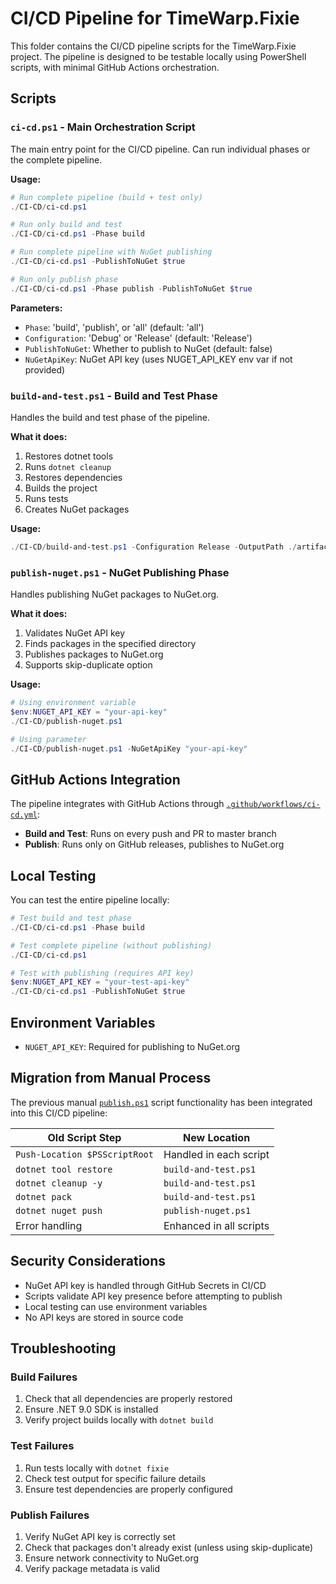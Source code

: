 # CI/CD Pipeline for TimeWarp.Fixie

This folder contains the CI/CD pipeline scripts for the TimeWarp.Fixie project. The pipeline is designed to be testable locally using PowerShell scripts, with minimal GitHub Actions orchestration.

## Scripts

### `ci-cd.ps1` - Main Orchestration Script
The main entry point for the CI/CD pipeline. Can run individual phases or the complete pipeline.

**Usage:**
```powershell
# Run complete pipeline (build + test only)
./CI-CD/ci-cd.ps1

# Run only build and test
./CI-CD/ci-cd.ps1 -Phase build

# Run complete pipeline with NuGet publishing
./CI-CD/ci-cd.ps1 -PublishToNuGet $true

# Run only publish phase
./CI-CD/ci-cd.ps1 -Phase publish -PublishToNuGet $true
```

**Parameters:**
- `Phase`: 'build', 'publish', or 'all' (default: 'all')
- `Configuration`: 'Debug' or 'Release' (default: 'Release')
- `PublishToNuGet`: Whether to publish to NuGet (default: false)
- `NuGetApiKey`: NuGet API key (uses NUGET_API_KEY env var if not provided)

### `build-and-test.ps1` - Build and Test Phase
Handles the build and test phase of the pipeline.

**What it does:**
1. Restores dotnet tools
2. Runs `dotnet cleanup`
3. Restores dependencies
4. Builds the project
5. Runs tests
6. Creates NuGet packages

**Usage:**
```powershell
./CI-CD/build-and-test.ps1 -Configuration Release -OutputPath ./artifacts
```

### `publish-nuget.ps1` - NuGet Publishing Phase
Handles publishing NuGet packages to NuGet.org.

**What it does:**
1. Validates NuGet API key
2. Finds packages in the specified directory
3. Publishes packages to NuGet.org
4. Supports skip-duplicate option

**Usage:**
```powershell
# Using environment variable
$env:NUGET_API_KEY = "your-api-key"
./CI-CD/publish-nuget.ps1

# Using parameter
./CI-CD/publish-nuget.ps1 -NuGetApiKey "your-api-key"
```

## GitHub Actions Integration

The pipeline integrates with GitHub Actions through [`.github/workflows/ci-cd.yml`](../.github/workflows/ci-cd.yml):

- **Build and Test**: Runs on every push and PR to master branch
- **Publish**: Runs only on GitHub releases, publishes to NuGet.org

## Local Testing

You can test the entire pipeline locally:

```powershell
# Test build and test phase
./CI-CD/ci-cd.ps1 -Phase build

# Test complete pipeline (without publishing)
./CI-CD/ci-cd.ps1

# Test with publishing (requires API key)
$env:NUGET_API_KEY = "your-test-api-key"
./CI-CD/ci-cd.ps1 -PublishToNuGet $true
```

## Environment Variables

- `NUGET_API_KEY`: Required for publishing to NuGet.org

## Migration from Manual Process

The previous manual [`publish.ps1`](../publish.ps1) script functionality has been integrated into this CI/CD pipeline:

| Old Script Step | New Location |
|----------------|--------------|
| `Push-Location $PSScriptRoot` | Handled in each script |
| `dotnet tool restore` | `build-and-test.ps1` |
| `dotnet cleanup -y` | `build-and-test.ps1` |
| `dotnet pack` | `build-and-test.ps1` |
| `dotnet nuget push` | `publish-nuget.ps1` |
| Error handling | Enhanced in all scripts |

## Security Considerations

- NuGet API key is handled through GitHub Secrets in CI/CD
- Scripts validate API key presence before attempting to publish
- Local testing can use environment variables
- No API keys are stored in source code

## Troubleshooting

### Build Failures
1. Check that all dependencies are properly restored
2. Ensure .NET 9.0 SDK is installed
3. Verify project builds locally with `dotnet build`

### Test Failures
1. Run tests locally with `dotnet fixie`
2. Check test output for specific failure details
3. Ensure test dependencies are properly configured

### Publish Failures
1. Verify NuGet API key is correctly set
2. Check that packages don't already exist (unless using skip-duplicate)
3. Ensure network connectivity to NuGet.org
4. Verify package metadata is valid
